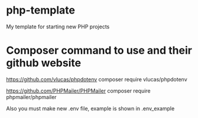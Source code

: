 # php-template
My template for starting new PHP projects

# Composer command to use and their github website
https://github.com/vlucas/phpdotenv
composer require vlucas/phpdotenv 

https://github.com/PHPMailer/PHPMailer
composer require phpmailer/phpmailer

Also you must make new .env file, example is shown in .env_example
